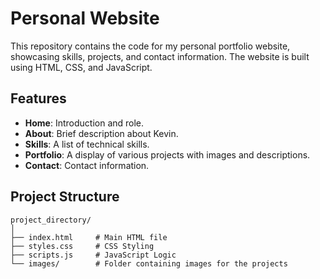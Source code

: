 # Personal Website 

This repository contains the code for my personal portfolio website, showcasing skills, projects, and contact information. The website is built using HTML, CSS, and JavaScript.

## Features

- **Home**: Introduction and role.
- **About**: Brief description about Kevin.
- **Skills**: A list of technical skills.
- **Portfolio**: A display of various projects with images and descriptions.
- **Contact**: Contact information.

## Project Structure

```plaintext
project_directory/
│
├── index.html     # Main HTML file
├── styles.css     # CSS Styling
├── scripts.js     # JavaScript Logic
└── images/        # Folder containing images for the projects
